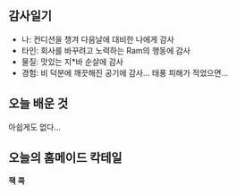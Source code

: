 ## 감사일기

- 나: 컨디션을 챙겨 다음날에 대비한 나에게 감사
- 타인: 회사를 바꾸려고 노력하는 Ram의 행동에 감사
- 물질: 맛있는 지\*바 순살에 감사
- 경험: 비 덕분에 깨끗해진 공기에 감사... 태풍 피해가 적었으면...

## 오늘 배운 것

아쉽게도 없다...

## 오늘의 홈메이드 칵테일

**잭 콕**
